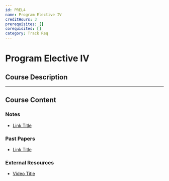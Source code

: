 ```yaml
---
id: PREL4
name: Program Elective IV
creditHours: 3
prerequisites: []
corequisites: []
category: Track Req
---
```


# Program Elective IV

## Course Description
<Description>

---

## Course Content

### Notes
- [Link Title](https://link.com)

### Past Papers
- [Link Title](https://link.com)

### External Resources
- [Video Title](https://link.com)

